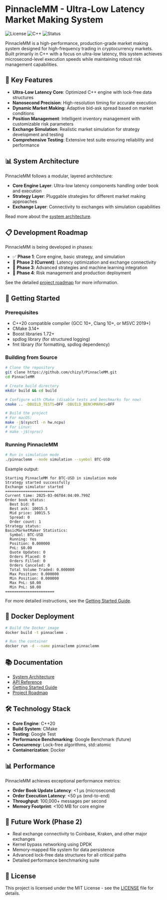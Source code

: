 # PinnacleMM - Ultra-Low Latency Market Making System

![License](https://img.shields.io/badge/license-MIT-blue.svg)
![C++](https://img.shields.io/badge/C%2B%2B-20-blue.svg)
![Status](https://img.shields.io/badge/status-Phase%202%20In%20Progress-red.svg)

PinnacleMM is a high-performance, production-grade market making system designed for high-frequency trading in cryptocurrency markets. Built primarily in C++ with a focus on ultra-low latency, this system achieves microsecond-level execution speeds while maintaining robust risk management capabilities.

## 🚀 Key Features

- **Ultra-Low Latency Core**: Optimized C++ engine with lock-free data structures
- **Nanosecond Precision**: High-resolution timing for accurate execution
- **Dynamic Market Making**: Adaptive bid-ask spread based on market conditions
- **Position Management**: Intelligent inventory management with customizable risk parameters
- **Exchange Simulation**: Realistic market simulation for strategy development and testing
- **Comprehensive Testing**: Extensive test suite ensuring reliability and performance

## 📊 System Architecture

PinnacleMM follows a modular, layered architecture:

- **Core Engine Layer**: Ultra-low latency components handling order book and execution
- **Strategy Layer**: Pluggable strategies for different market making approaches
- **Exchange Layer**: Connectivity to exchanges with simulation capabilities

Read more about the [system architecture](docs/architecture/system_overview.md).

## 📋 Development Roadmap

PinnacleMM is being developed in phases:

- ✅ **Phase 1**: Core engine, basic strategy, and simulation
- 🔲 **Phase 2 (Current)**: Latency optimization and exchange connectivity
- 🔲 **Phase 3**: Advanced strategies and machine learning integration
- 🔲 **Phase 4**: Risk management and production deployment

See the detailed [project roadmap](docs/roadmap.md) for more information.

## 🔧 Getting Started

### Prerequisites

- C++20 compatible compiler (GCC 10+, Clang 10+, or MSVC 2019+)
- CMake 3.14+
- Boost libraries 1.72+
- spdlog library (for structured logging)
- fmt library (for formatting, spdlog dependency)

### Building from Source

```bash
# Clone the repository
git clone https://github.com/chizy7/PinnacleMM.git
cd PinnacleMM

# Create build directory
mkdir build && cd build

# Configure with CMake (disable tests and benchmarks for now)
cmake .. -DBUILD_TESTS=OFF -DBUILD_BENCHMARKS=OFF

# Build the project
# For macOS:
make -j$(sysctl -n hw.ncpu)
# For Linux:
# make -j$(nproc)
```

### Running PinnacleMM

```bash
# Run in simulation mode
./pinnaclemm --mode simulation --symbol BTC-USD
```

Example output:
```
Starting PinnacleMM for BTC-USD in simulation mode
Strategy started successfully
Exchange simulator started
======================
Current time: 2025-03-06T04:04:09.799Z
Order book status:
  Best bid: 0
  Best ask: 10015.5
  Mid price: 10015.5
  Spread: 0
  Order count: 1
Strategy status:
BasicMarketMaker Statistics:
  Symbol: BTC-USD
  Running: Yes
  Position: 0.000000
  PnL: $0.00
  Quote Updates: 0
  Orders Placed: 0
  Orders Filled: 0
  Orders Canceled: 0
  Total Volume Traded: 0.000000
  Max Position: 0.000000
  Min Position: 0.000000
  Max PnL: $0.00
  Min PnL: $0.00
======================
```

For more detailed instructions, see the [Getting Started Guide](docs/user_guide/getting_started.md).

## 🐳 Docker Deployment

```bash
# Build the Docker image
docker build -t pinnaclemm .

# Run the container
docker run -d --name pinnaclemm pinnaclemm
```

## 📚 Documentation

- [System Architecture](docs/architecture/system_overview.md)
- [API Reference](docs/api/reference.md)
- [Getting Started Guide](docs/user_guide/getting_started.md)
- [Project Roadmap](docs/roadmap.md)

## 🛠️ Technology Stack

- **Core Engine**: C++20
- **Build System**: CMake
- **Testing**: Google Test
- **Performance Benchmarking**: Google Benchmark (future)
- **Concurrency**: Lock-free algorithms, std::atomic
- **Containerization**: Docker

## 📊 Performance

PinnacleMM achieves exceptional performance metrics:

- **Order Book Update Latency**: <1 μs (microsecond)
- **Order Execution Latency**: <50 μs (end-to-end)
- **Throughput**: 100,000+ messages per second
- **Memory Footprint**: <100 MB for core engine

## 🔮 Future Work (Phase 2)

- Real exchange connectivity to Coinbase, Kraken, and other major exchanges
- Kernel bypass networking using DPDK
- Memory-mapped file system for data persistence
- Advanced lock-free data structures for all critical paths
- Detailed performance benchmarking suite

## 📝 License

This project is licensed under the MIT License - see the [LICENSE](LICENSE) file for details.
